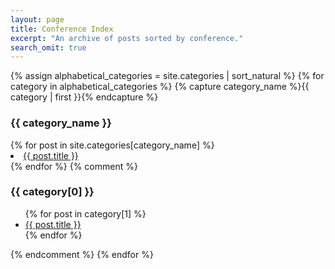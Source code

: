 ```yaml
---
layout: page
title: Conference Index
excerpt: "An archive of posts sorted by conference."
search_omit: true
---
```


{% assign alphabetical_categories = site.categories | sort_natural %}
{% for category in alphabetical_categories %}
  {% capture category_name %}{{ category | first }}{% endcapture %}
  <h3 class="category-head">{{ category_name }}</h3>
    {% for post in site.categories[category_name] %}
    <li><a href="{{ site.url }}{{ post.url }}">{{ post.title }}</a></li>
    {% endfor %}
  {% comment %}
  <h3>{{ category[0] }}</h3>
  <ul>
    {% for post in category[1] %}
      <li><a href="{{ site.url }}{{ post.url }}">{{ post.title }}</a></li>
    {% endfor %}
  </ul>
  {% endcomment %}
{% endfor %}